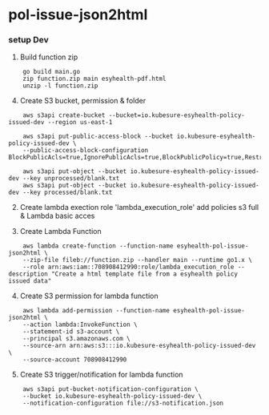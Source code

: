 # pol-issue-json2html

### setup Dev

1. Build function zip
    
```
    go build main.go
    zip function.zip main esyhealth-pdf.html
    unzip -l function.zip
```    

4. Create S3 bucket, permission & folder

```
    aws s3api create-bucket --bucket=io.kubesure-esyhealth-policy-issued-dev --region us-east-1

    aws s3api put-public-access-block --bucket io.kubesure-esyhealth-policy-issued-dev \
    --public-access-block-configuration BlockPublicAcls=true,IgnorePublicAcls=true,BlockPublicPolicy=true,RestrictPublicBuckets=true

    aws s3api put-object --bucket io.kubesure-esyhealth-policy-issued-dev --key unprocessed/blank.txt
    aws s3api put-object --bucket io.kubesure-esyhealth-policy-issued-dev --key processed/blank.txt    
```

2. Create lambda exection role 'lambda_execution_role' add policies s3 full & Lambda basic acces

3. Create Lambda Function

```
    aws lambda create-function --function-name esyhealth-pol-issue-json2html \
    --zip-file fileb://function.zip --handler main --runtime go1.x \
    --role arn:aws:iam::708908412990:role/lambda_execution_role --description "Create a html template file from a esyhealth policy issued data"
```

4. Create S3 permission for lambda function

```
    aws lambda add-permission --function-name esyhealth-pol-issue-json2html \
    --action lambda:InvokeFunction \
    --statement-id s3-account \
    --principal s3.amazonaws.com \
    --source-arn arn:aws:s3:::io.kubesure-esyhealth-policy-issued-dev \
    --source-account 708908412990
```

5. Create S3 trigger/notification for lambda function

```
    aws s3api put-bucket-notification-configuration \
    --bucket io.kubesure-esyhealth-policy-issued-dev \
    --notification-configuration file://s3-notification.json
```